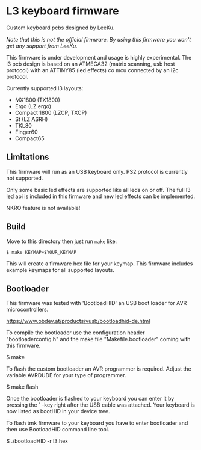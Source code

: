 L3 keyboard firmware
====================
Custom keyboard pcbs designed by LeeKu.

*Note that this is not the official firmware. By using this firmware you won't get any
support from LeeKu.*

This firmware is under development and usage is highly experimental. The l3 pcb design is based
on an ATMEGA32 (matrix scanning, usb host protocol) with an ATTINY85 (led effects)
co mcu connected by an i2c protocol.

Currently supported l3 layouts:

* MX1800 (TX1800)
* Ergo (LZ ergo)
* Compact 1800 (LZCP, TXCP)
* St (LZ ASRH)
* TKL80
* Finger60
* Compact65

Limitations
-----------

This firmware will run as an USB keyboard only. PS2 protocol is currently not supported.

Only some basic led effects are supported like all leds on or off. The full l3 led api is included
in this firmware and new led effects can be implemented.

NKRO feature is not available!

Build
-----
Move to this directory then just run `make` like:

    $ make KEYMAP=$YOUR_KEYMAP

This will create a firmware hex file for your keymap. This firmware includes example keymaps for
all supported layouts.

Bootloader
----------
This firmware was tested with 'BootloadHID' an USB boot loader for AVR microcontrollers.

   https://www.obdev.at/products/vusb/bootloadhid-de.html

To compile the bootloader use the configuration header "bootloaderconfig.h"
and the make file "Makefile.bootloader" coming with this firmware.

   $ make

To flash the custom bootloader an AVR programmer is required. Adjust the variable AVRDUDE for your
type of programmer.

   $ make flash

Once the bootloader is flashed to your keyboard you can enter it by pressing the ` -key right after
the USB cable was attached. Your keyboard is now listed as bootHID in your device tree.

To flash tmk firmware to your keyboard you have to enter bootloader and then use
BootloadHID command line tool.

   $ ./bootloadHID -r l3.hex
